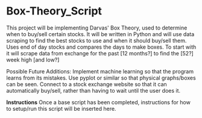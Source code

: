 # Box-Theory_Script
This project will be implementing Darvas' Box Theory, used to determine when to buy/sell certain stocks.
It will be written in Python and will use data scraping to find the best stocks to use and when it should buy/sell them.
Uses end of day stocks and compares the days to make boxes. To start with it will scrape data from exchange for the past [12 months?] to find the [52?] week high [and low?]

Possible Future Additions:
Implement machine learning so that the program learns from its mistakes.
Use pyplot or similar so that physical graphs/boxes can be seen.
Connect to a stock exchange website so that it can automatically buy/sell, rather than having to wait until the user does it.


**Instructions** 
Once a base script has been completed, instructions for how to setup/run this script will be inserted here.
